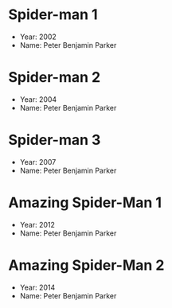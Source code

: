 # Spider-man 1
- Year: 2002
- Name: Peter Benjamin Parker

# Spider-man 2
- Year: 2004
- Name: Peter Benjamin Parker

# Spider-man 3
- Year: 2007
- Name: Peter Benjamin Parker

# Amazing Spider-Man 1
- Year: 2012
- Name: Peter Benjamin Parker

# Amazing Spider-Man 2
- Year: 2014
- Name: Peter Benjamin Parker
